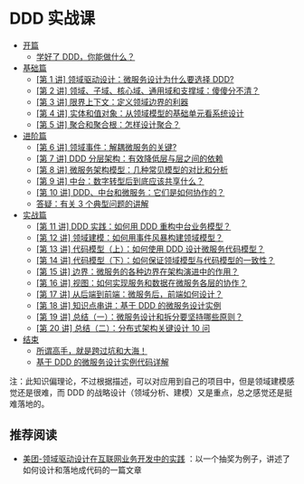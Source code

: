 # DDD 实战课

- [开篇](./00/)
  - [学好了 DDD，你能做什么？](./00/)
- [基础篇](./01/)
  - [[第 1 讲] 领域驱动设计：微服务设计为什么要选择 DDD?](./01/01.md)
  - [[第 2 讲] 领域、子域、核心域、通用域和支撑域：傻傻分不清？](./01/02.md)
  - [[第 3 讲] 限界上下文：定义领域边界的利器](./01/03.md)
  - [[第 4 讲] 实体和值对象：从领域模型的基础单元看系统设计](./01/04.md)
  - [[第 5 讲] 聚合和聚合根：怎样设计聚合？](./01/05.md)
- [进阶篇](./02/)
  - [[第 6 讲] 领域事件：解耦微服务的关键?](./02/01.md)
  - [[第 7 讲] DDD 分层架构：有效降低层与层之间的依赖](./02/02.md)
  - [[第 8 讲] 微服务架构模型：几种常见模型的对比和分析](./02/03.md)
  - [[第 9 讲] 中台：数字转型后到底应该共享什么？](./02/04.md)
  - [[第 10 讲] DDD、中台和微服务：它们是如何协作的？](./02/05.md)
  - [答疑：有关 3 个典型问题的讲解](./02/06.md)
- [实战篇](./03/)
  - [[第 11 讲] DDD 实践：如何用 DDD 重构中台业务模型？](./03/01.md)
  - [[第 12 讲] 领域建模：如何用事件风暴构建领域模型？](./03/02.md)
  - [[第 13 讲] 代码模型（上）：如何使用 DDD 设计微服务代码模型？](./03/03.md)
  - [[第 14 讲] 代码模型（下）：如何保证领域模型与代码模型的一致性？](./03/04.md)
  - [[第 15 讲] 边界：微服务的各种边界在架构演进中的作用？](./03/05.md)
  - [[第 16 讲] 视图：如何实现服务和数据在微服务各层的协作？](./03/06.md)
  - [[第 17 讲] 从后端到前端：微服务后，前端如何设计？](./03/07.md)
  - [[第 18 讲] 知识点串讲：基于 DDD 的微服务设计实例](./03/08.md)
  - [[第 19 讲] 总结（一）：微服务设计和拆分要坚持哪些原则？](./03/09.md)
  - [[第 20 讲] 总结（二）：分布式架构关键设计 10 问](./03/10.md)
- [结束](./04/)
  - [所谓高手，就是跨过坑和大海！](./04/) 
  - [基于 DDD 的微服务设计实例代码详解](./04/01.md) 


注：此知识偏理论，不过根据描述，可以对应用到自己的项目中，但是领域建模感觉还是很难，而 DDD 的战略设计（领域分析、建模）又是重点，总之感觉还是挺难落地的。

## 推荐阅读

- [美团-领域驱动设计在互联网业务开发中的实践](https://tech.meituan.com/2017/12/22/ddd-in-practice.html?utm_source=wechat_session&utm_medium=social&utm_oi=698166473230680064) ：以一个抽奖为例子，讲述了如何设计和落地成代码的一篇文章